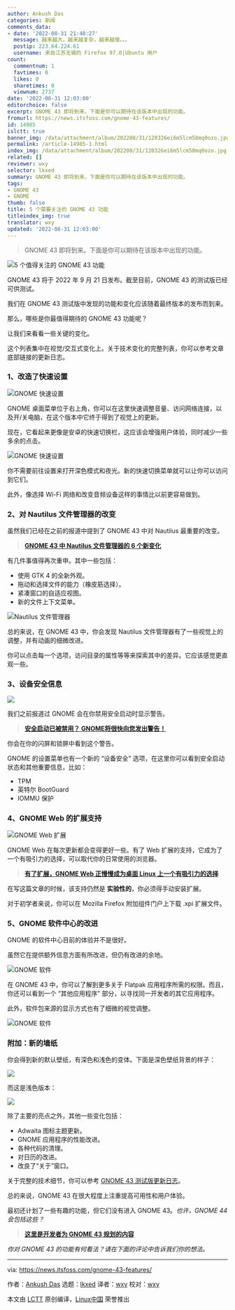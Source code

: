 ```yaml
---
author: Ankush Das
categories: 新闻
comments_data:
- date: '2022-08-31 21:40:27'
  message: 越来越大，越来越复杂，越来越慢。。。
  postip: 223.64.224.61
  username: 来自江苏无锡的 Firefox 97.0|Ubuntu 用户
count:
  commentnum: 1
  favtimes: 0
  likes: 0
  sharetimes: 0
  viewnum: 2737
date: '2022-08-31 12:03:00'
editorchoice: false
excerpt: GNOME 43 即将到来。下面是你可以期待在该版本中出现的功能。
fromurl: https://news.itsfoss.com/gnome-43-features/
id: 14985
islctt: true
banner_img: /data/attachment/album/202208/31/120326ei6m5lcm58mq0ozo.jpg
permalink: /article-14985-1.html
index_img: /data/attachment/album/202208/31/120326ei6m5lcm58mq0ozo.jpg.thumb.jpg
related: []
reviewer: wxy
selector: lkxed
summary: GNOME 43 即将到来。下面是你可以期待在该版本中出现的功能。
tags:
- GNOME 43
- GNOME
thumb: false
title: 5 个需要关注的 GNOME 43 功能
titleindex_img: true
translator: wxy
updated: '2022-08-31 12:03:00'
---
```



> 
> GNOME 43 即将到来。下面是你可以期待在该版本中出现的功能。
> 
> 
> 


![5 个值得关注的 GNOME 43 功能](/data/attachment/album/202208/31/120326ei6m5lcm58mq0ozo.jpg)


GNOME 43 将于 2022 年 9 月 21 日发布。截至目前，GNOME 43 的测试版已经可供测试。


我们在 GNOME 43 测试版中发现的功能和变化应该随着最终版本的发布而到来。


那么，哪些是你最值得期待的 GNOME 43 功能呢？


让我们来看看一些关键的变化。


这个列表集中在视觉/交互式变化上。关于技术变化的完整列表，你可以参考文章底部链接的更新日志。


### 1、改造了快速设置


![GNOME 快速设置](/data/attachment/album/202208/31/120326cnun24vczvo0vbn6.png)


GNOME 桌面菜单位于右上角，你可以在这里快速调整音量、访问网络连接，以及开/关电脑，在这个版本中它终于得到了视觉上的更新。


现在，它看起来更像是安卓的快速切换栏，这应该会增强用户体验，同时减少一些多余的点击。


![GNOME 快速设置](/data/attachment/album/202208/31/120326m3paqpa03c31dmhg.png)


你不需要前往设置来打开深色模式和夜光。新的快速切换菜单就可以让你可以访问到它们。


此外，像选择 Wi-Fi 网络和改变音频设备这样的事情比以前更容易做到。


### 2、对 Nautilus 文件管理器的改变


虽然我们已经在之前的报道中提到了 GNOME 43 中对 Nautilus 最重要的改变。



> 
> **[GNOME 43 中 Nautilus 文件管理器的 6 个新变化](https://news.itsfoss.com/gnome-files-43/)**
> 
> 
> 


有几件事值得再次重申。其中一些包括：


* 使用 GTK 4 的全新外观。
* 拖动和选择文件的能力（橡皮筋选择）。
* 紧凑窗口的自适应视图。
* 新的文件上下文菜单。


![Nautilus 文件管理器](/data/attachment/album/202208/31/120327dcne3mitabcztcye.gif)


总的来说，在 GNOME 43 中，你会发现 Nautilus 文件管理器有了一些视觉上的调整，并有动画的细微改进。


你可以点击每一个选项，访问目录的属性等等来探索其中的差异。它应该感觉更直观一些。


### 3、设备安全信息


![](/data/attachment/album/202208/31/120426oq48pd8tw3g83k8d.jpg)


我们之前报道过 GNOME 会在你禁用安全启动时显示警告。



> 
> **[安全启动已被禁用？ GNOME将很快向您发出警告！](https://news.itsfoss.com/gnome-secure-boot-warning/)**
> 
> 
> 


你会在你的闪屏和锁屏中看到这个警告。


GNOME 的设置菜单也有一个新的 “设备安全” 选项，在这里你可以看到安全启动状态和其他重要信息，比如：


* TPM
* 英特尔 BootGuard
* IOMMU 保护


### 4、GNOME Web 的扩展支持


![GNOME Web 扩展](/data/attachment/album/202208/31/120327s6ioduvfrftxottt.png)


GNOME Web 在每次更新都会变得更好一些。有了 Web 扩展的支持，它成为了一个有吸引力的选择，可以取代你的日常使用的浏览器。



> 
> **[有了扩展，GNOME Web 正慢慢成为桌面 Linux 上一个有吸引力的选择](https://news.itsfoss.com/gnome-web-extensions-dev/)**
> 
> 
> 


在写这篇文章的时候，该支持仍然是 **实验性的**，你必须得手动安装扩展。


对于初学者来说，你可以在 Mozilla Firefox 附加组件门户上下载 .xpi 扩展文件。


### 5、GNOME 软件中心的改进


GNOME 的软件中心目前的体验并不是很好。


虽然它在提供额外信息方面有所改进，但仍有改进的余地。


![GNOME 软件](/data/attachment/album/202208/31/120327c9x1ognohjzxnf9z.png)


在 GNOME 43 中，你可以了解到更多关于 Flatpak 应用程序所需的权限。而且，你还可以看到一个 “其他应用程序” 部分，以寻找同一开发者的其它应用程序。


此外，软件包来源的显示方式也有了细微的视觉调整。


![GNOME 软件](/data/attachment/album/202208/31/120327m5njq67hqjnr73h9.jpg)


### 附加：新的墙纸


你会得到新的默认壁纸，有深色和浅色的变体。下面是深色壁纸背景的样子：


![](/data/attachment/album/202208/31/120327fkdlc21tibndcjkn.jpg)


而这是浅色版本：


![](/data/attachment/album/202208/31/120327so8q4hmvhroo8km5.jpg)


除了主要的亮点之外，其他一些变化包括：


* Adwaita 图标主题更新。
* GNOME 应用程序的性能改进。
* 各种代码的清理。
* 对日历的改进。
* 改良了“关于”窗口。


关于完整的技术细节，你可以参考 [GNOME 43 测试版更新日志](https://download.gnome.org/core/43/43.beta/NEWS)。


总的来说，GNOME 43 在很大程度上注重提高可用性和用户体验。


最初还计划了一些有趣的功能，但它们没有进入 GNOME 43。*也许，GNOME 44 会包括这些？*



> 
> **[这里是开发者为 GNOME 43 规划的内容](https://news.itsfoss.com/gnome-43-dev-plans/)**
> 
> 
> 


*你对 GNOME 43 的功能有何看法？请在下面的评论中告诉我们你的想法。*




---


via: <https://news.itsfoss.com/gnome-43-features/>


作者：[Ankush Das](https://news.itsfoss.com/author/ankush/) 选题：[lkxed](https://github.com/lkxed) 译者：[wxy](https://github.com/wxy) 校对：[wxy](https://github.com/wxy)


本文由 [LCTT](https://github.com/LCTT/TranslateProject) 原创编译，[Linux中国](https://linux.cn/) 荣誉推出